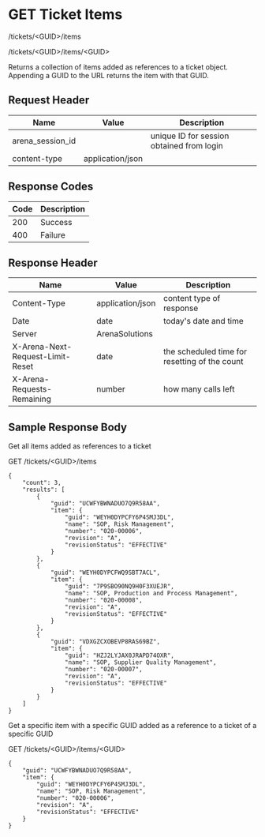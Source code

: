 # GET Ticket Items


/tickets/&lt;GUID&gt;/items

/tickets/&lt;GUID&gt;/items/&lt;GUID&gt;

Returns a collection of  items added as references to a ticket   object. Appending a GUID to the URL returns the item with that GUID.

## Request Header

| Name | Value | Description |
|  --- |  --- |  --- | 
| arena_session_id |   | unique ID for session obtained from login |
| content\-type | application/json |   |

## Response Codes

| Code | Description |
|  --- |  --- | 
| 200 | Success |
| 400 | Failure |

## Response Header

| Name | Value | Description |
|  --- |  --- |  --- | 
| Content\-Type | application/json | content type of response |
| Date | date | today's date and time |
| Server | ArenaSolutions |   |
| X\-Arena\-Next\-Request\-Limit\-Reset  | date | the scheduled time for resetting of the count |
| X\-Arena\-Requests\-Remaining  | number | how many calls left |

## Sample Response Body
Get all items added as references to a  ticket



GET /tickets/&lt;GUID&gt;/items

```
{
    "count": 3,
    "results": [
        {
            "guid": "UCWFYBWNADUO7Q9R58AA",
            "item": {
                "guid": "WEYH0DYPCFY6P4SMJ3DL",
                "name": "SOP, Risk Management",
                "number": "020-00006",
                "revision": "A",
                "revisionStatus": "EFFECTIVE"
            }
        },
        {
            "guid": "WEYH0DYPCFWQ9SBT7ACL",
            "item": {
                "guid": "7P9SBO90NQ9H0F3XUEJR",
                "name": "SOP, Production and Process Management",
                "number": "020-00008",
                "revision": "A",
                "revisionStatus": "EFFECTIVE"
            }
        },
        {
            "guid": "VDXGZCXOBEVP8RAS69BZ",
            "item": {
                "guid": "HZJ2LYJAX0JRAPD74OXR",
                "name": "SOP, Supplier Quality Management",
                "number": "020-00007",
                "revision": "A",
                "revisionStatus": "EFFECTIVE"
            }
        }
    ]
}
```
Get  a specific item with a specific GUID added as a reference to a ticket of a specific GUID



GET /tickets/&lt;GUID&gt;/items/&lt;GUID&gt;

```
{
    "guid": "UCWFYBWNADUO7Q9R58AA",
    "item": {
        "guid": "WEYH0DYPCFY6P4SMJ3DL",
        "name": "SOP, Risk Management",
        "number": "020-00006",
        "revision": "A",
        "revisionStatus": "EFFECTIVE"
    }
}
```
